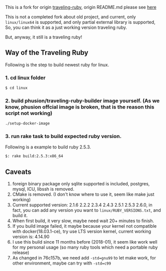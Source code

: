 This is a fork for origin [traveling-ruby](https://github.com/phusion/traveling-ruby), origin README.md please see [here](https://github.com/zw963/traveling-ruby/blob/updated_linux_branch/ORIGIN_README.md)

This is not a completed fork about old project, and current, only `linux/linux64` is supported,
and only partial external library is supported, So, you can think it as a just working version traveling ruby.

But, anyway, it still is a traveling ruby!

## Way of the Traveling Ruby

Following is the step to build newest ruby for linux.

### 1. cd linux folder

```sh
$ cd linux
```

### 2. build phusion/traveling-ruby-builder image yourself. (As we know, phusion offcial image is broken, that is the reason this script not working)
```sh
./setup-docker-image
```

### 3. run rake task to build expected ruby version.

Following is a example to build ruby 2.5.3.

```sh
$: rake build:2.5.3:x86_64
```

## Caveats

1. foreign binary package only sqlite supported is included, postgres, mysql, ICU, libssh is removed.
2. CMake is removed. (I don't know where to use it, seem like make just working)
2. Current supported version: 2.1.6 2.2.2 2.3.4 2.4.3 2.5.1 2.5.3 2.6.0, in fact, you can add any version you want to `linux/RUBY_VERSIONS.txt`, and build it.
3. When first build, it very slow, maybe need wait 20+ minutes to finish.
4. If you build image failed, it maybe because your kernel not compatible with docker(18.03.1-ce), try use LTS version kernel, current working version is: 4.14.90
5. I use this build since 11 months before (2018-01), it seem like work well for my personal usage (so many ruby tools which need a portable ruby release)
6. As changed in 76c157b, we need add `-std=gnu99` to let make work, for other environment, maybe can try with `-std=c99`
